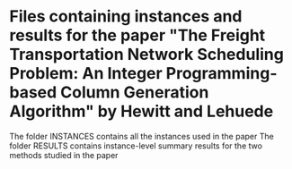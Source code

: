 # Files containing instances and results for the paper "The Freight Transportation Network Scheduling Problem: An Integer Programming-based Column Generation Algorithm" by Hewitt and Lehuede

The folder INSTANCES contains all the instances used in the paper
The folder RESULTS contains instance-level summary results for the two methods studied in the paper
